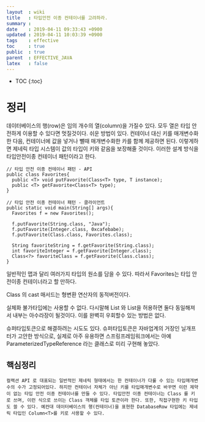 ```yaml
---
layout  : wiki
title   : 타입안전 이종 컨테이너를 고려하라.
summary : 
date    : 2019-04-11 09:33:43 +0900
updated : 2019-04-11 10:03:39 +0900
tags    : effective
toc     : true
public  : true
parent  : EFFECTIVE_JAVA
latex   : false
---
```

* TOC
{:toc}

# 정리 
  데이터베이스의 행(row)은 임의 개수의 열(column)을 가질수 있다.
  모두 열은 타입 안전하게 이용할 수 있다면 멋질것이다.
  쉬운 방법이 있다. 컨테이너 대신 키를 매개변수화한 다음, 컨테이너에 값을 넣거나 뺄때
  매개변수화한 카를 함께 제공하면 된다. 이렇게하면 제네릭 타입 시스템이 값의 타입이 키와 같음을 보장해줄 것이다.
  이러한 설계 방식을 타입안전이종 컨테이너 패턴이라고 한다.
  
  ```
// 타입 안전 이종 컨테이너 패턴 - API
  public class Favorites{
    public <T> void putFavorite(Class<T> type, T instance);
    public <T> getFavorite<Class<T> type);
  }

// 타입 안전 이종 컨테이너 패턴 - 클라이언트
public static void main(String[] args){
    Favorites f = new Favorites();
    
    f.putFavorite(String.class, "Java");
    f.putFavorite(Integer.class, 0xcafebabe);
    f.putFavorite(Class.class, Favorites.class);
    
    String favoriteString = f.getFavorite(String.class);
    int favoriteInteger = f.getFavorite(Integer.class);
    Class<?> favoriteClass = f.getFavorite(Class.class);
}
  ```
  
  일반적인 맵과 달리 여러가지 타입의 원소를 담을 수 있다. 따라서 Favorites는 타입 안전이종 컨테이너라고 할 만하다.
  
  Class 의 cast 매서드는 형변환 연산자의 동적버전이다.
  
  실체화 불가타입에는 사용할 수 없다. 다시말해 List<String> 와 List<Integer>을 허용하면 둘다 동일해져서 내부는 아수라장이 될것이다.
  이를 완벽히 우회할수 있는 방법은 없다.
  
  슈퍼타입토큰으로 해결하려는 시도도 있다.
  슈퍼타입토큰은 자바업계의 거장인 닐개프터가 고안한 방식으로, 실제로 아주 유용하면 스프링프레임워크에서는 아예 ParameterizedTypeReference 라는 클래스로 미리 구현해 놓았다.
  
## 핵심정리
    컬랙션 API 로 대표되는 일반적인 제네릭 형태에서는 한 컨테이너가 다룰 수 있는 타입매개변수의 수가 고정되어있다. 하지만 컨테이너 자체가 아닌 키를 타입매개변수로 바꾸면 이런 제약이 없는 타입 안전 이종 컨테이너를 만들 수 있다. 타입안전 이종 컨테이너는 Class 를 키로 쓰며, 이런 식으로 쓰이는 Class 객체를 타입 토큰이라 한다. 또한, 직접구현한 키 타입도 쓸 수 있다. 예컨대 데이터베이스의 행(컨테이너)을 표현한 DatabaseRow 타입에는 제네릭 타입인 Column<T>를 키로 사용할 수 있다.
    
